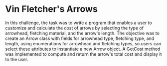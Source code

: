 # Vin Fletcher's Arrows

In this challenge, the task was to write a program that enables a user to customize and calculate the cost of arrows by selecting the type of arrowhead, fletching material, and the arrow's length. The objective was to create an Arrow class with fields for arrowhead type, fletching type, and length, using enumerations for arrowhead and fletching types, so users can select these attributes to instantiate a new Arrow object. A GetCost method was implemented to compute and return the arrow's total cost and display it to the user.
